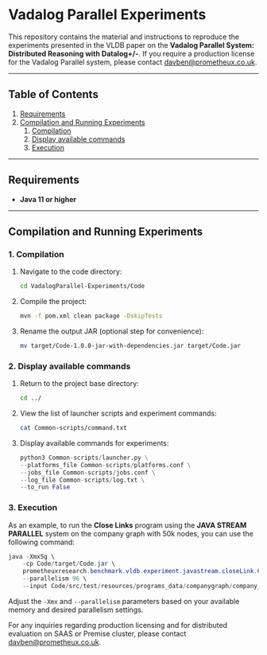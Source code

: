# Vadalog Parallel Experiments

This repository contains the material and instructions to reproduce the experiments presented in the VLDB paper on the **Vadalog Parallel System: Distributed Reasoning with Datalog+/-**. If you require a production license for the Vadalog Parallel system, please contact [davben@prometheux.co.uk](mailto:davben@prometheux.co.uk).

---

## Table of Contents
1. [Requirements](#requirements)
2. [Compilation and Running Experiments](#compilation-and-running-experiments)
   1. [Compilation](#1-compilation)
   2. [Display available commands](#2-display-available-commands)
   3. [Execution](#3-execution)

---

## Requirements
- **Java 11 or higher**

---

## Compilation and Running Experiments

### 1. Compilation

1. Navigate to the code directory:
    ```bash
    cd VadalogParallel-Experiments/Code
    ```
2. Compile the project:
    ```bash
    mvn -f pom.xml clean package -DskipTests
    ```
3. Rename the output JAR (optional step for convenience):
    ```bash
    mv target/Code-1.0.0-jar-with-dependencies.jar target/Code.jar
    ```

### 2. Display available commands

1. Return to the project base directory:
    ```bash
    cd ../
    ```
2. View the list of launcher scripts and experiment commands:
    ```bash
    cat Common-scripts/command.txt
    ```
3. Display available commands for experiments:
    ```python
    python3 Common-scripts/launcher.py \
    --platforms_file Common-scripts/platforms.conf \
    --jobs_file Common-scripts/jobs.conf \
    --log_file Common-scripts/log.txt \
    --to_run False
    ```

### 3. Execution
As an example, to run the **Close Links** program using the **JAVA STREAM PARALLEL** system on the company graph with 50k nodes, you can use the following command:

```java
java -Xmx5g \
    -cp Code/target/Code.jar \
    prometheuxresearch.benchmark.vldb.experiment.javastream.closeLink.CloseLinkJavaStream \
    --parallelism 96 \
    --input Code/src/test/resources/programs_data/companygraph/company_graph_50k.csv
```
Adjust the `-Xmx` and `--parallelism` parameters based on your available memory and desired parallelism settings.

For any inquiries regarding production licensing and for distributed evaluation on SAAS or Premise cluster, please contact [davben@prometheux.co.uk](mailto:davben@prometheux.co.uk).